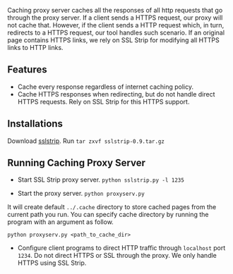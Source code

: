 Caching proxy server caches all the responses of all http requests that go through the proxy server. If a client sends a HTTPS request, our proxy will not cache that. However, if the client sends a HTTP request which, in turn, redirects to a HTTPS request, our tool handles such scenario. If an original page contains HTTPS links, we rely on SSL Strip for modifying all HTTPS links to HTTP links.

Features
--------

- Cache every response regardless of internet caching policy.
- Cache HTTPS responses when redirecting, but do not handle direct HTTPS requests. Rely on SSL Strip for this HTTPS support.


Installations
-------------

Download [sslstrip](http://www.thoughtcrime.org/software/sslstrip). 
Run `tar zxvf sslstrip-0.9.tar.gz`

Running Caching Proxy Server
----------------------------

- Start SSL Strip proxy server.
```python sslstrip.py -l 1235```

- Start the proxy server.
```python proxyserv.py```

It will create default `../.cache` directory to store cached pages from the current path you run. You can specify cache directory by running the program with an argument as follow.

```python proxyserv.py <path_to_cache_dir>```

- Configure client programs to direct HTTP traffic through `localhost` port `1234`. Do not direct HTTPS or SSL through the proxy. We only handle HTTPS using SSL Strip.

